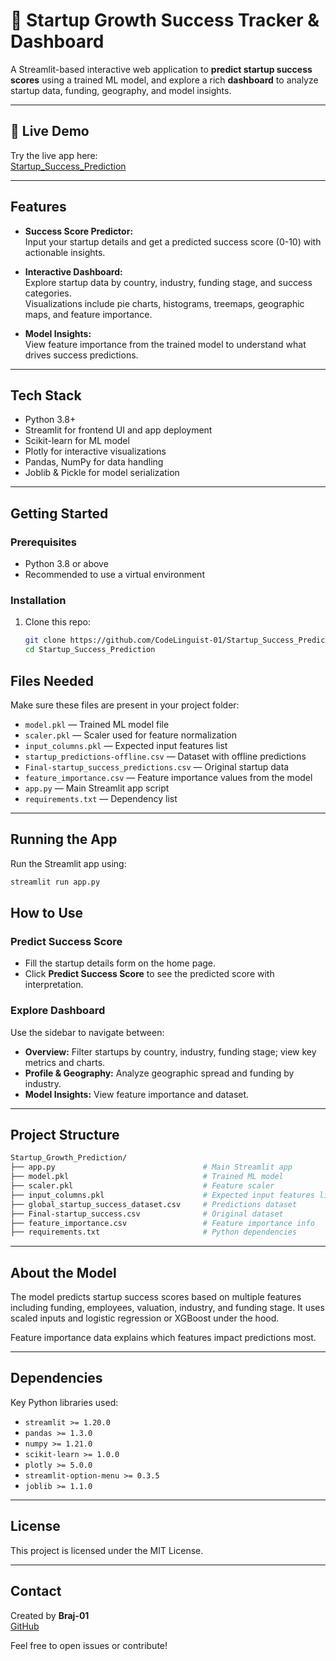 # 🚀 Startup Growth Success Tracker & Dashboard

A Streamlit-based interactive web application to **predict startup success scores** using a trained ML model, and explore a rich **dashboard** to analyze startup data, funding, geography, and model insights.

---
## 🔗 Live Demo

Try the live app here:  
[Startup_Success_Prediction](https://startup-growth-prediction-jq5pawjpcmvwufw26bokjc.streamlit.app/)

---
## Features

- **Success Score Predictor:**  
  Input your startup details and get a predicted success score (0-10) with actionable insights.

- **Interactive Dashboard:**  
  Explore startup data by country, industry, funding stage, and success categories.  
  Visualizations include pie charts, histograms, treemaps, geographic maps, and feature importance.

- **Model Insights:**  
  View feature importance from the trained model to understand what drives success predictions.

---

## Tech Stack

- Python 3.8+  
- Streamlit for frontend UI and app deployment  
- Scikit-learn for ML model  
- Plotly for interactive visualizations  
- Pandas, NumPy for data handling  
- Joblib & Pickle for model serialization

---

## Getting Started

### Prerequisites

- Python 3.8 or above  
- Recommended to use a virtual environment  

### Installation

1. Clone this repo:  
   ```bash
   git clone https://github.com/CodeLinguist-01/Startup_Success_Prediction.git
   cd Startup_Success_Prediction
   ```

## Files Needed

Make sure these files are present in your project folder:

- `model.pkl` — Trained ML model file  
- `scaler.pkl` — Scaler used for feature normalization  
- `input_columns.pkl` — Expected input features list  
- `startup_predictions-offline.csv` — Dataset with offline predictions  
- `Final-startup_success_predictions.csv` — Original startup data  
- `feature_importance.csv` — Feature importance values from the model  
- `app.py` — Main Streamlit app script  
- `requirements.txt` — Dependency list  

---

## Running the App

Run the Streamlit app using:

```bash
streamlit run app.py
```
## How to Use

### Predict Success Score
- Fill the startup details form on the home page.  
- Click **Predict Success Score** to see the predicted score with interpretation.

### Explore Dashboard
Use the sidebar to navigate between:

- **Overview:** Filter startups by country, industry, funding stage; view key metrics and charts.  
- **Profile & Geography:** Analyze geographic spread and funding by industry.  
- **Model Insights:** View feature importance and dataset.

---

## Project Structure

```bash
Startup_Growth_Prediction/
├── app.py                                 # Main Streamlit app  
├── model.pkl                              # Trained ML model  
├── scaler.pkl                             # Feature scaler  
├── input_columns.pkl                      # Expected input features list  
├── global_startup_success_dataset.csv     # Predictions dataset  
├── Final-startup_success.csv              # Original dataset  
├── feature_importance.csv                 # Feature importance info  
├── requirements.txt                       # Python dependencies  
```
---

## About the Model

The model predicts startup success scores based on multiple features including funding, employees, valuation, industry, and funding stage. It uses scaled inputs and logistic regression or XGBoost under the hood.

Feature importance data explains which features impact predictions most.

---

## Dependencies

Key Python libraries used:

- `streamlit >= 1.20.0`  
- `pandas >= 1.3.0`  
- `numpy >= 1.21.0`  
- `scikit-learn >= 1.0.0`  
- `plotly >= 5.0.0`  
- `streamlit-option-menu >= 0.3.5`  
- `joblib >= 1.1.0`  

---

## License

This project is licensed under the MIT License.

---

## Contact

Created by **Braj-01**  
[GitHub](https://github.com/Braj-01)

Feel free to open issues or contribute!


